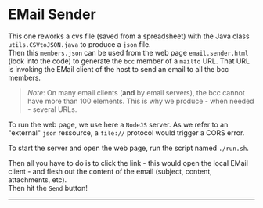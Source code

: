 # EMail Sender
This one reworks a cvs file (saved from a spreadsheet) with the Java class `utils.CSVtoJSON.java` to produce a `json` file.  
Then this `members.json` can be used from the web page `email.sender.html` (look into the code) to generate the `bcc` member of a `mailto` URL.
That URL is invoking the EMail client of the host to send an email to all the bcc members.

> _Note_: On many email clients (**and** by email servers), the bcc cannot have more than 100 elements. This is why we produce - when needed - several URLs.

To run the web page, we use here a `NodeJS` server. As we refer to an "external" `json` ressource, a `file://` protocol would trigger
a CORS error.

To start the server and open the web page, run the script named `./run.sh`.

Then all you have to do is to click the link - this would open the local EMail client - and flesh out the content of the email (subject, content, attachments, etc).   
Then hit the `Send` button!

---
